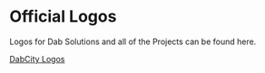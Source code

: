 # Official Logos

Logos for Dab Solutions and all of the Projects can be found here. 


[DabCity Logos](https://github.com/dabsolutions/official-logos/tree/master/DabCity)
